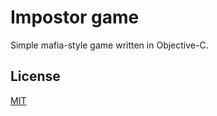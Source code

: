 # Impostor game 

Simple mafia-style game written in Objective-C. 
  
## License  
[MIT](https://choosealicense.com/licenses/mit/)
